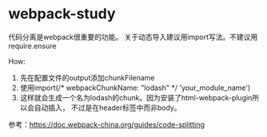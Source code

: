 # webpack-study

代码分离是webpack很重要的功能。
关于动态导入建议用import写法。不建议用require.ensure

How:
1. 先在配置文件的output添加chunkFilename
2. 使用import(/* webpackChunkName: "lodash" */ 'your_module_name')
3. 这样就会生成一个名为lodash的chunk。因为安装了html-webpack-plugin所以会自动插入，
不过是在header标签中而非body。

参考：https://doc.webpack-china.org/guides/code-splitting